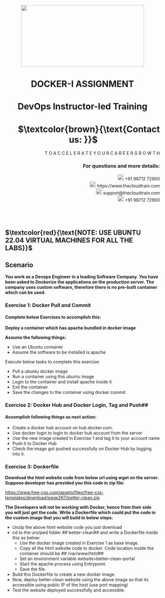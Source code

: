 <div align="center">
<img src=https://static.wixstatic.com/media/1c706c_a5df0ad56f894928bf858a74ba744b32~mv2.png/v1/fit/w_2500,h_1330,al_c/1c706c_a5df0ad56f894928bf858a74ba744b32~mv2.png width="400" height="200">
 </div>

# <div align="center"> DOCKER-I ASSIGNMENT </p>

# <div align="center"> DevOps Instructor-led Training </div>

# <div align="right"> $`\textcolor{brown}{\text{Contact us: }}`$  &emsp;&emsp;&emsp;&emsp;&emsp;&emsp;&emsp; </div>

<div align="right"> T O A C C E L E R A T E Y O U R C A R E E R G R O W T H </div>

### <div align="right"> For questions and more details: </div>

<div align="right"> <img src=https://w7.pngwing.com/pngs/759/922/png-transparent-telephone-logo-iphone-telephone-call-smartphone-phone-electronics-text-trademark-thumbnail.png width="20" height="20"> +91 98712 72900 </div>

<div align="right"> <img src=https://pbs.twimg.com/profile_images/1450734615946219520/jmBHQRRa_400x400.jpg width="20" height="20"> https://www.thecloudtrain.com </div>

<div align="right"> <img src=https://icons.iconarchive.com/icons/martz90/circle/512/email-icon.png width="20" height="20"> support@thecloudtrain.com </div>

<div align="right"> <img src=https://png.pngtree.com/png-vector/20221018/ourmid/pngtree-whatsapp-icon-png-image_6315990.png width="20" height="20"> +91 98712 72900 </div>

#
</br>

## $`\textcolor{red}{\text{NOTE: USE UBUNTU 22.04 VIRTUAL MACHINES FOR ALL THE LABS}}`$

## Scenario

**You work as a Devops Engineer in a leading Software Company. You have been asked to Dockerize the applications on the production server. The company uses custom software, therefore there is no pre-built container which can be used.**

### Exercise 1: Docker Pull and Commit

#### Complete below Exercises to accomplish this: 

**Deploy a container which has apache bundled in docker image**

**Assume the following things:**

* Use an Ubuntu container
* Assume the software to be installed is apache

Execute below tasks to complete this exercise:

* Pull a ubuntu docker image
* Run a container using this ubuntu image
* Login to the container and install apache inside it
* Exit the container
* Save the changes to the container using docker commit

### Exercise 2: Docker Hub and Docker Login, Tag and Push## 

#### Accomplish following things as next action: 

* Create a docker hub account on hub.docker.com.
* Use docker login to login to docker hub account from the server
* Use the new image created in Exercise 1 and tag it to your account name
* Push it to Docker Hub
* Check the image got pushed successfully on Docker Hub by logging into it.

### Exercise 3: Dockerfile

**Download the html website code from below url using wget on the server. Suppose developer has provided you this code in zip file:**

https://www.free-css.com/assets/files/free-css-templates/download/page267/better-clean.zip

**The Developers will not be working with Docker, hence from their side you will just get the code. Write a Dockerfile which could put the code in the custom image that you will build in below steps:**

* Unzip the above html website code you just download
* cd to the unziped folder ## better-clean##  and write a Dockerfile inside this as below:
  * Use the docker image created in Exercise 1 as base image.
  * Copy all the html website code to docker. Code location inside the container should be ## /var/www/html## 
  * Set an environment variable website=better-clean-portal
  * Start the apache process using Entrypoint.
  * Save the file.
* Build this Dockerfile to create a new docker image.
* Now, deploy better-clean website using the above image so that its accessible using public IP of the host (use port mapping)
* Test the website deployed successfully and accessible.

